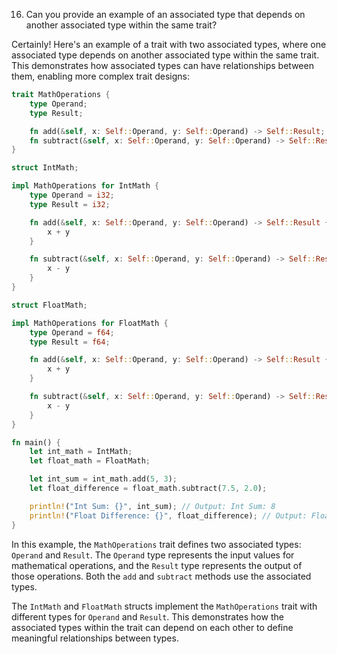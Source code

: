 16. Can you provide an example of an associated type that depends on another associated type within the same trait?



Certainly! Here's an example of a trait with two associated types, where one associated type depends on another associated type within the same trait. This demonstrates how associated types can have relationships between them, enabling more complex trait designs:

```rust
trait MathOperations {
    type Operand;
    type Result;

    fn add(&self, x: Self::Operand, y: Self::Operand) -> Self::Result;
    fn subtract(&self, x: Self::Operand, y: Self::Operand) -> Self::Result;
}

struct IntMath;

impl MathOperations for IntMath {
    type Operand = i32;
    type Result = i32;

    fn add(&self, x: Self::Operand, y: Self::Operand) -> Self::Result {
        x + y
    }

    fn subtract(&self, x: Self::Operand, y: Self::Operand) -> Self::Result {
        x - y
    }
}

struct FloatMath;

impl MathOperations for FloatMath {
    type Operand = f64;
    type Result = f64;

    fn add(&self, x: Self::Operand, y: Self::Operand) -> Self::Result {
        x + y
    }

    fn subtract(&self, x: Self::Operand, y: Self::Operand) -> Self::Result {
        x - y
    }
}

fn main() {
    let int_math = IntMath;
    let float_math = FloatMath;

    let int_sum = int_math.add(5, 3);
    let float_difference = float_math.subtract(7.5, 2.0);

    println!("Int Sum: {}", int_sum); // Output: Int Sum: 8
    println!("Float Difference: {}", float_difference); // Output: Float Difference: 5.5
}
```

In this example, the `MathOperations` trait defines two associated types: `Operand` and `Result`. The `Operand` type represents the input values for mathematical operations, and the `Result` type represents the output of those operations. Both the `add` and `subtract` methods use the associated types.

The `IntMath` and `FloatMath` structs implement the `MathOperations` trait with different types for `Operand` and `Result`. This demonstrates how the associated types within the trait can depend on each other to define meaningful relationships between types.